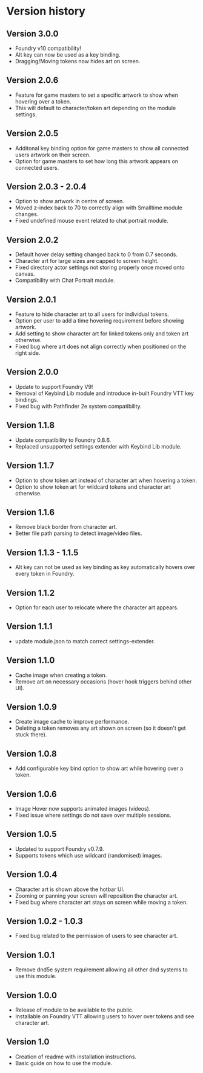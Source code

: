 # Version history

## Version 3.0.0

- Foundry v10 compatibility!
- Alt key can now be used as a key binding.
- Dragging/Moving tokens now hides art on screen.

## Version 2.0.6

- Feature for game masters to set a specific artwork to show when hovering over a token.
- This will default to character/token art depending on the module settings.

## Version 2.0.5

- Additonal key binding option for game masters to show all connected users artwork on their screen.
- Option for game masters to set how long this artwork appears on connected users.

## Version 2.0.3 - 2.0.4

- Option to show artwork in centre of screen.
- Moved z-index back to 70 to correctly align with Smalltime module changes.
- Fixed undefined mouse event related to chat portrait module.

## Version 2.0.2

- Default hover delay setting changed back to 0 from 0.7 seconds.
- Character art for large sizes are capped to screen height.
- Fixed directory actor settings not storing properly once moved onto canvas.
- Compatibility with Chat Portrait module.

## Version 2.0.1

- Feature to hide character art to all users for individual tokens.
- Option per user to add a time hovering requirement before showing artwork.
- Add setting to show character art for linked tokens only and token art otherwise.
- Fixed bug where art does not align correctly when positioned on the right side.

## Version 2.0.0

- Update to support Foundry V9!
- Removal of Keybind Lib module and introduce in-built Foundry VTT key bindings.
- Fixed bug with Pathfinder 2e system compatibility.

## Version 1.1.8

- Update compatibility to Foundry 0.8.6.
- Replaced unsupported settings extender with Keybind Lib module.

## Version 1.1.7

- Option to show token art instead of character art when hovering a token.
- Option to show token art for wildcard tokens and character art otherwise.

## Version 1.1.6

- Remove black border from character art.
- Better file path parsing to detect image/video files.

## Version 1.1.3 - 1.1.5

- Alt key can not be used as key binding as key automatically hovers over every token in Foundry. 

## Version 1.1.2

- Option for each user to relocate where the character art appears.

## Version 1.1.1

- update module.json to match correct settings-extender.

## Version 1.1.0

- Cache image when creating a token.
- Remove art on necessary occasions (hover hook triggers behind other UI).

## Version 1.0.9

- Create image cache to improve performance.
- Deleting a token removes any art shown on screen (so it doesn't get stuck there).

## Version 1.0.8

- Add configurable key bind option to show art while hovering over a token.

## Version 1.0.6

- Image Hover now supports animated images (videos).
- Fixed issue where settings do not save over multiple sessions.

## Version 1.0.5

- Updated to support Foundry v0.7.9.
- Supports tokens which use wildcard (randomised) images.

## Version 1.0.4

- Character art is shown above the hotbar UI.
- Zooming or panning your screen will reposition the character art.
- Fixed bug where character art stays on screen while moving a token.

## Version 1.0.2 - 1.0.3

- Fixed bug related to the permission of users to see character art.

## Version 1.0.1

- Remove dnd5e system requirement allowing all other dnd systems to use this module.

## Version 1.0.0

- Release of module to be available to the public.
- Installable on Foundry VTT allowing users to hover over tokens and see character art.

## Version 1.0

- Creation of readme with installation instructions.
- Basic guide on how to use the module.
